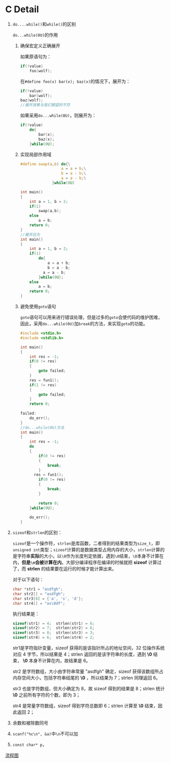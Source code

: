 # C Detail

1. `do....while()`和`while()`的区别

   `do...while(0U)`的作用

   1. 确保宏定义正确展开

      如果原语句为：

      ```c
      if(!value)
          foo(wolf);
      ```

      在`#define foo(x) bar(x); baz(x)`的情况下，展开为：

      ```c
      if(!value)
          bar(wolf);
      baz(wolf);
      //展开效果与我们期望的不符
      ```

      如果采用`do...while(0U)`，则展开为：

      ```c
      if(!value)
          do{
              bar(x);
              baz(x);
          }while(0U);
      ```

   2. 实现局部作用域

      ```c
      #define swap(a,b) do{\
      					a = a + b;\
      					b = a - b;\
      					a = a - b;\
      				}while(0U)
      
      int main()
      {
          int a = 1, b = 2;
          if(1)
              swap(a,b);
          else
              a = b;
          return 0;
      }
      //展开后为
      int main()
      {
          int a = 1, b = 2;
          if(1)
              do{
                  a = a + b;
                  b = a - b;
      			a = a - b;
              }while(0U);
          else
              a = b;
          return 0;
      }
      ```

   3. 避免使用`goto`语句

      `goto`语句可以用来进行错误处理，但是过多的`goto`会使代码的维护困难，因此，采用`do...while(0U)`加`break`的方法，来实现`goto`的功能。

      ```c
      #include <stdio.h>
      #include <stdlib.h>
      
      int main()
      {
          int res = -1;
          if(0 != res)
          {
              goto failed;
          }
          res = fun1();
          if(1 != res)
          {
              goto failed;
          }
          return 0;
          
      failed:
          do_err();
      }
      //do...while(0U)方法
      int main()
      {
          int res = -1;
          do
          {
              if(0 != res)
              {
                  break;
              }
          	res = fun1();
              if(0 != res)
              {
                  break;
              }
              
              return 0;
          }while(0U);
          
          do_err();
      }
      ```

2. `sizeof`和`strlen`的区别：

   `sizeof`是一个操作符，`strlen`是库函数，二者得到的结果类型为`size_t`，即`unsigned int`类型；`sizeof`计算的是数据类型占用内存的大小，`strlen`计算的是字符串**实际**的大小，以`\0`作为长度判定依据，遇到`\0`结束，`\0`本身不计算在内，**但是`\n`会被计算在内**。大部分编译程序在编译的时候就把 **sizeof** 计算过了，而 **strlen** 的结果要在运行的时候才能计算出来。

   对于以下语句：

   ```c
   char *str1 = "asdfgh";
   char str2[] = "asdfgh";
   char str3[8] = {'a', 's', 'd'};
   char str4[] = "as\0df";
   ```

   执行结果是：

   ```c
   sizeof(str1) = 4;  strlen(str1) = 6;
   sizeof(str2) = 7;  strlen(str2) = 6;
   sizeof(str3) = 8;  strlen(str3) = 3;
   sizeof(str4) = 6;  strlen(str4) = 2;
   ```

   str1是字符指针变量，sizeof 获得的是该指针所占的地址空间，32 位操作系统对应 4 字节，所以结果是 4；strlen 返回的是该字符串的长度，遇到 **\0** 结束， **\0** 本身不计算在内，故结果是 6。

   str2 是字符数组，大小由字符串常量 "asdfgh" 确定，sizeof 获得该数组所占内存空间大小，包括字符串结尾的 **\0** ，所以结果为 7；strlen 同理返回 6。

   str3 也是字符数组，但大小确定为 8，故 sizeof 得到的结果是 8；strlen 统计 **\0** 之前所有字符的个数，即为 3；

   str4 是常量字符数组，sizeof 得到字符总数即 6；strlen 计算至 **\0** 结束，因此返回 2；

   

3. 余数和被除数同号

4. `scanf("%c\n", &a)`中`\n`不可以加

5. `const char* p`，

   

[流程图](https;//app.diagrams.net)